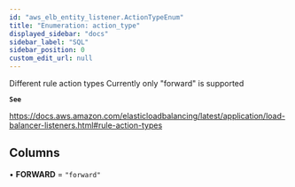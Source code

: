 ```yaml
---
id: "aws_elb_entity_listener.ActionTypeEnum"
title: "Enumeration: action_type"
displayed_sidebar: "docs"
sidebar_label: "SQL"
sidebar_position: 0
custom_edit_url: null
---
```


Different rule action types
Currently only "forward" is supported

**`See`**

https://docs.aws.amazon.com/elasticloadbalancing/latest/application/load-balancer-listeners.html#rule-action-types

## Columns

• **FORWARD** = ``"forward"``
